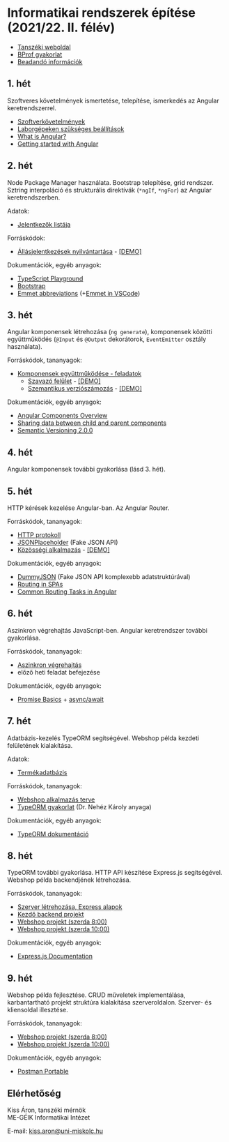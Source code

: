 # Informatikai rendszerek építése (2021/22. II. félév)

- [Tanszéki weboldal](http://ait2.iit.uni-miskolc.hu/oktatas/doku.php?id=tanszek:oktatas:informatikai_rendszerek_epitese:informatikai_rendszerek_epitese)
- [BProf gyakorlat](bprof.md)
- [Beadandó információk](assignment.md)

## 1. hét
Szoftveres követelmények ismertetése, telepítése, ismerkedés az Angular keretrendszerrel.

- [Szoftverkövetelmények](sw_requirements.md)
- [Laborgépeken szükséges beállítások](lab_sw_requirements.md)
- [What is Angular?](https://angular.io/guide/what-is-angular)
- [Getting started with Angular](https://angular.io/start)

## 2. hét
Node Package Manager használata. Bootstrap telepítése, grid rendszer. Sztring interpoláció és strukturális direktívák (`*ngIf`, `*ngFor`) az Angular keretrendszerben.

Adatok:
- [Jelentkezők listája](https://github.com/aron123/infrend-2022/blob/master/_data/applicants.ts)

Forráskódok:
- [Állásjelentkezések nyilvántartása](https://github.com/aron123/infrend-2022/tree/master/job-application) - [[DEMO]](https://aron123.github.io/infrend-2022/dists/job-application/)

Dokumentációk, egyéb anyagok:
- [TypeScript Playground](https://www.typescriptlang.org/play)
- [Bootstrap](https://getbootstrap.com/docs/5.1/getting-started/introduction/)
- [Emmet abbreviations](https://docs.emmet.io/abbreviations/syntax/) (+[Emmet in VSCode](https://code.visualstudio.com/docs/editor/emmet))

## 3. hét
Angular komponensek létrehozása (`ng generate`), komponensek közötti együttműködés (`@Input` és `@Output` dekorátorok, `EventEmitter` osztály használata).

Forráskódok, tananyagok:
- [Komponensek együttműködése - feladatok](component-interaction.md)
  - [Szavazó felület](https://github.com/aron123/infrend-2022/tree/master/voting) - [[DEMO]](https://aron123.github.io/infrend-2022/dists/voting/)
  - [Szemantikus verziószámozás](https://github.com/aron123/infrend-2022/tree/master/semver) - [[DEMO]](https://aron123.github.io/infrend-2022/dists/semver/)

Dokumentációk, egyéb anyagok:
- [Angular Components Overview](https://angular.io/guide/component-overview)
- [Sharing data between child and parent components](https://angular.io/guide/inputs-outputs)
- [Semantic Versioning 2.0.0](https://semver.org/)

## 4. hét
Angular komponensek további gyakorlása (lásd 3. hét).

## 5. hét
HTTP kérések kezelése Angular-ban. Az Angular Router.

Forráskódok, tananyagok:
- [HTTP protokoll](http.md)
- [JSONPlaceholder](https://jsonplaceholder.typicode.com/) (Fake JSON API)
- [Közösségi alkalmazás](https://github.com/aron123/infrend-2022/tree/master/social-media) - [[DEMO]](https://aron123.github.io/infrend-2022/dists/social-media/)

Dokumentációk, egyéb anyagok:
- [DummyJSON](https://dummyjson.com/) (Fake JSON API komplexebb adatstruktúrával)
- [Routing in SPAs](https://dev.to/marcomonsanto/routing-in-spas-173i)
- [Common Routing Tasks in Angular](https://angular.io/guide/router)

## 6. hét
Aszinkron végrehajtás JavaScript-ben. Angular keretrendszer további gyakorlása.

Forráskódok, tananyagok:
- [Aszinkron végrehajtás](async.md)
- előző heti feladat befejezése

Dokumentációk, egyéb anyagok:
- [Promise Basics](https://javascript.info/promise-basics) + [async/await](https://javascript.info/async-await)

## 7. hét
Adatbázis-kezelés TypeORM segítségével. Webshop példa kezdeti felületének kialakítása.

Adatok:
- [Termékadatbázis](products-database.md)

Forráskódok, tananyagok:
- [Webshop alkalmazás terve](webshop.md)
- [TypeORM gyakorlat](http://ait2.iit.uni-miskolc.hu/oktatas/doku.php?id=tanszek:oktatas:informatikai_rendszerek_epitese:type_orm) (Dr. Nehéz Károly anyaga)

Dokumentációk, egyéb anyagok:
- [TypeORM dokumentáció](https://typeorm.io/)

## 8. hét
TypeORM további gyakorlása. HTTP API készítése Express.js segítségével. Webshop példa backendjének létrehozása.

Forráskódok, tananyagok:
- [Szerver létrehozása, Express alapok](backend.md)
- [Kezdő backend projekt](https://github.com/aron123/infrend-2022/tree/master/backend)
- [Webshop projekt (szerda 8:00)](https://github.com/aron123/infrend-2022/tree/master/webshop-sz08)
- [Webshop projekt (szerda 10:00)](https://github.com/aron123/infrend-2022/tree/master/webshop-sz10)

Dokumentációk, egyéb anyagok:
- [Express.js Documentation](https://expressjs.com/)

## 9. hét
Webshop példa fejlesztése. CRUD műveletek implementálása, karbantartható projekt struktúra kialakítása szerveroldalon. Szerver- és kliensoldal illesztése.

Forráskódok, tananyagok:
- [Webshop projekt (szerda 8:00)](https://github.com/aron123/infrend-2022/tree/master/webshop-sz08)
- [Webshop projekt (szerda 10:00)](https://github.com/aron123/infrend-2022/tree/master/webshop-sz10)

Dokumentációk, egyéb anyagok:
- [Postman Portable](https://portapps.io/app/postman-portable/#download)

## Elérhetőség
Kiss Áron, tanszéki mérnök<br>
ME-GÉIK Informatikai Intézet

E-mail: kiss.aron@uni-miskolc.hu
